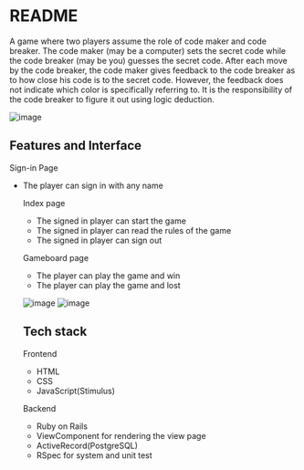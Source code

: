 # README
A game where two players assume the role of code maker and code breaker. The code maker (may be a computer) sets the secret code while the code breaker (may be you) guesses the secret code. After each move by the code breaker, the code maker gives feedback to the code breaker as to how close his code is to the secret code. However, the feedback does not indicate which color is specifically referring to. It is the responsibility of the code breaker to figure it out using logic deduction.


![image](https://user-images.githubusercontent.com/81283781/234709367-82dabe12-dbc6-4e40-ab44-79adbb08a49d.png)

<h2> Features and Interface </h2>
  Sign-in Page
    <ul>
      <li>The player can sign in with any name</li
    </ul>

  Index page
     <ul>
        <li>The signed in player can start the game</li>
        <li>The signed in player can read the rules of the game</li>
        <li>The signed in player can sign out</li>
     </ul>

  Gameboard page
     <ul>
       <li>The player can play the game and win</li>
       <li>The player can play the game and lost</li>
     </ul>
     
![image](https://user-images.githubusercontent.com/81283781/234713961-35ff130b-eeb1-41ac-91f5-b606118f1e50.png) ![image](https://user-images.githubusercontent.com/81283781/234714594-7af8635e-049d-4a7e-9d7a-f4eea3266019.png)




<h2> Tech stack </h2>
Frontend
   <ul>
     <li>HTML</li>
     <li>CSS</li>
     <li>JavaScript(Stimulus)</li>
   </ul>
   
 Backend
   <ul>
     <li>Ruby on Rails</li>
     <li>ViewComponent for rendering the view page</li>
     <li>ActiveRecord(PostgreSQL)</li>
     <li>RSpec for system and unit test</li>
   </ul>
